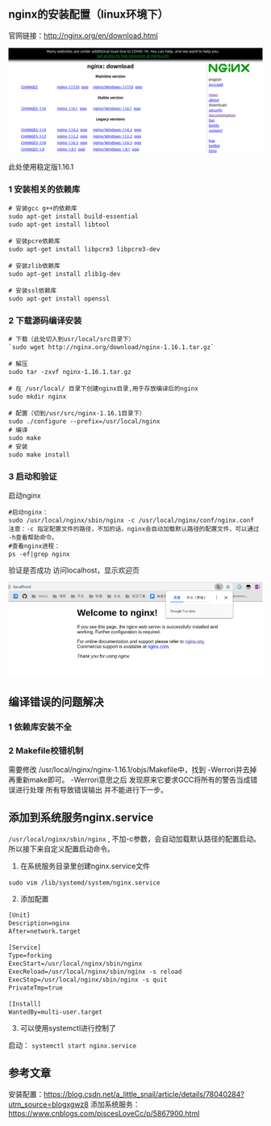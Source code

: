 ## nginx的安装配置（linux环境下）
官网链接：http://nginx.org/en/download.html

![img](./images/nginx各个版本.png)

此处使用稳定版1.16.1

### 1 安装相关的依赖库

``` 
# 安装gcc g++的依赖库
sudo apt-get install build-essential
sudo apt-get install libtool

# 安装pcre依赖库
sudo apt-get install libpcre3 libpcre3-dev

# 安装zlib依赖库
sudo apt-get install zlib1g-dev

# 安装ssl依赖库
sudo apt-get install openssl
```

### 2 下载源码编译安装

``` 
# 下载（此处切入到usr/local/src目录下）
`sudo wget http://nginx.org/download/nginx-1.16.1.tar.gz` 

# 解压
sudo tar -zxvf nginx-1.16.1.tar.gz

# 在 /usr/local/ 目录下创建nginx目录,用于存放编译后的nginx
sudo mkdir nginx

# 配置（切到/usr/src/nginx-1.16.1目录下）
sudo ./configure --prefix=/usr/local/nginx
# 编译
sudo make
# 安装
sudo make install

```

### 3 启动和验证

启动nginx

``` 
#启动nginx：
sudo /usr/local/nginx/sbin/nginx -c /usr/local/nginx/conf/nginx.conf
注意：-c 指定配置文件的路径，不加的话，nginx会自动加载默认路径的配置文件，可以通过 -h查看帮助命令。
#查看nginx进程：
ps -ef|grep nginx
```

验证是否成功
访问localhost，显示欢迎页

![img](./images/nginx欢迎页.png)

## 编译错误的问题解决

### 1 依赖库安装不全

### 2 Makefile校错机制

需要修改 /usr/local/nginx/nginx-1.16.1/objs/Makefile中，找到 -Werrori并去掉再重新make即可。 -Werrori意思之后 发现原来它要求GCC将所有的警告当成错误进行处理 所有导致错误输出 并不能进行下一步。

## 添加到系统服务nginx.service

`/usr/local/nginx/sbin/nginx` , 不加-c参数，会自动加载默认路径的配置启动。所以接下来自定义配置启动命令。

1. 在系统服务目录里创建nginx.service文件

`sudo vim /lib/systemd/system/nginx.service` 

2. 添加配置

``` 
[Unit]
Description=nginx
After=network.target
  
[Service]
Type=forking
ExecStart=/usr/local/nginx/sbin/nginx
ExecReload=/usr/local/nginx/sbin/nginx -s reload
ExecStop=/usr/local/nginx/sbin/nginx -s quit
PrivateTmp=true
  
[Install]
WantedBy=multi-user.target
```

3. 可以使用systemctl进行控制了

启动：
`systemctl start nginx.service` 

## 参考文章
安装配置：https://blog.csdn.net/a_little_snail/article/details/78040284?utm_source=blogxgwz8
添加系统服务：https://www.cnblogs.com/piscesLoveCc/p/5867900.html


